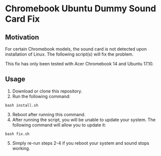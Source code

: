 # Chromebook Ubuntu Dummy Sound Card Fix

## Motivation

For certain Chromebook models, the sound card is not detected upon installation of Linux. The following script(s) will fix the problem.

This fix has only been tested with Acer Chromebook 14 and Ubuntu 17.10.

## Usage

1. Download or clone this repository.
2. Run the following command:
```
bash install.sh
```
3. Reboot after running this command.
4. After running the script, you will be unable to update your system. The following command will allow you to update it:
```
bash fix.sh
```
5. Simply re-run steps 2-4 if you reboot your system and sound stops working.
